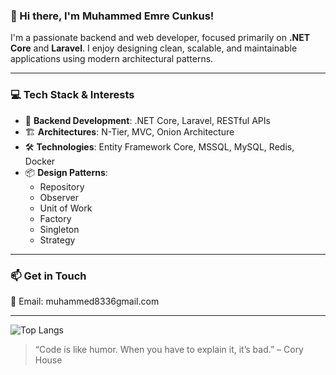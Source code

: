 ### 👋 Hi there, I'm Muhammed Emre Cunkus!

I'm a passionate backend and web developer, focused primarily on **.NET Core** and **Laravel**. I enjoy designing clean, scalable, and maintainable applications using modern architectural patterns.

---

### 💻 Tech Stack & Interests

- 🧩 **Backend Development**: .NET Core, Laravel, RESTful APIs
- 🏗️ **Architectures**: N-Tier, MVC, Onion Architecture
- 🛠️ **Technologies**: Entity Framework Core, MSSQL, MySQL, Redis, Docker
- 📦 **Design Patterns**:
  - Repository
  - Observer
  - Unit of Work
  - Factory
  - Singleton
  - Strategy

---

### 📫 Get in Touch

📧 Email: muhammed8336gmail.com  

---
![Top Langs](https://github-readme-stats.vercel.app/api/top-langs/?username=emrecunkus&count_private=true)


> “Code is like humor. When you have to explain it, it’s bad.” – Cory House
